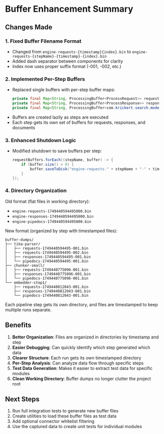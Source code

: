 # Buffer Enhancement Summary

## Changes Made

### 1. Fixed Buffer Filename Format
- Changed from `engine-requests-{timestamp}{index}.bin` to `engine-requests-{stepName}-{timestamp}-{index}.bin`
- Added dash separator between components for clarity
- Index now uses proper suffix format (-001, -002, etc.)

### 2. Implemented Per-Step Buffers
- Replaced single buffers with per-step buffer maps:
  ```java
  private final Map<String, ProcessingBuffer<ProcessRequest>> requestBuffers = new ConcurrentHashMap<>();
  private final Map<String, ProcessingBuffer<ProcessResponse>> responseBuffers = new ConcurrentHashMap<>();
  private final Map<String, ProcessingBuffer<com.krickert.search.model.PipeDoc>> pipeDocBuffers = new ConcurrentHashMap<>();
  ```
- Buffers are created lazily as steps are executed
- Each step gets its own set of buffers for requests, responses, and documents

### 3. Enhanced Shutdown Logic
- Modified shutdown to save buffers per step:
  ```java
  requestBuffers.forEach((stepName, buffer) -> {
      if (buffer.size() > 0) {
          buffer.saveToDisk("engine-requests-" + stepName + "-" + timestamp, bufferPrecision);
      }
  });
  ```

### 4. Directory Organization
Old format (flat files in working directory):
- `engine-requests-1749440594495000.bin`
- `engine-responses-1749440594495000.bin`
- `engine-pipedocs-1749440594495000.bin`

New format (organized by step with timestamped files):
```
buffer-dumps/
├── tika-parser/
│   ├── requests-1749440594495-001.bin
│   ├── requests-1749440594495-002.bin
│   ├── responses-1749440594495-001.bin
│   └── pipedocs-1749440594495-001.bin
├── chunker-small/
│   ├── requests-1749440775096-001.bin
│   ├── responses-1749440775096-001.bin
│   └── pipedocs-1749440775096-001.bin
└── embedder-step1/
    ├── requests-1749440812043-001.bin
    ├── responses-1749440812043-001.bin
    └── pipedocs-1749440812043-001.bin
```

Each pipeline step gets its own directory, and files are timestamped to keep multiple runs separate.

## Benefits
1. **Better Organization**: Files are organized in directories by timestamp and step
2. **Easier Debugging**: Can quickly identify which step generated which data
3. **Clearer Structure**: Each run gets its own timestamped directory
4. **Per-Step Analysis**: Can analyze data flow through specific steps
5. **Test Data Generation**: Makes it easier to extract test data for specific modules
6. **Clean Working Directory**: Buffer dumps no longer clutter the project root

## Next Steps
1. Run full integration tests to generate new buffer files
2. Create utilities to load these buffer files as test data
3. Add optional connector whitelist filtering
4. Use the captured data to create unit tests for individual modules